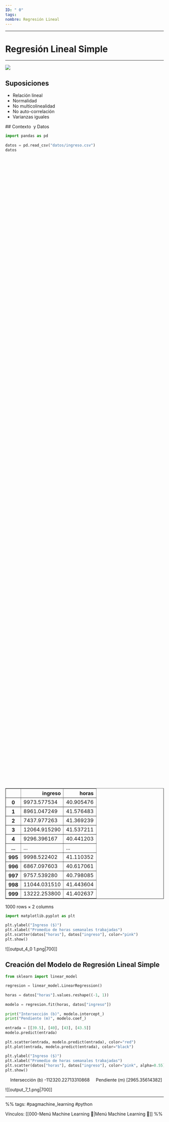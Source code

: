 ```yaml
---
ID: " 0"
tags: 
nombre: Regresión Lineal
---
```

___
# Regresión Lineal Simple
___
![](https://www.youtube.com/watch?v=1CGbP0l0iqo&ab_channel=C%C3%B3digoM%C3%A1quina)

## Suposiciones
<ul>

<li>Relación lineal</li>

<li>Normalidad</li>

<li>No multicolinealidad</li>

<li>No auto-correlación</li>

<li>Varianzas iguales</li>

</ul>
## Contexto  y Datos


```python
import pandas as pd
  
datos = pd.read_csv("datos/ingreso.csv")
datos
  
```

<div>

<style scoped>

    .dataframe tbody tr th:only-of-type {

        vertical-align: middle;

    }

  

    .dataframe tbody tr th {

        vertical-align: top;

    }

  

    .dataframe thead th {

        text-align: right;

    }

</style>

<table border="1" class="dataframe">

  <thead>

    <tr style="text-align: right;">

      <th></th>

      <th>ingreso</th>

      <th>horas</th>

    </tr>

  </thead>

  <tbody>

    <tr>

      <th>0</th>

      <td>9973.577534</td>

      <td>40.905476</td>

    </tr>

    <tr>

      <th>1</th>

      <td>8961.047249</td>

      <td>41.576483</td>

    </tr>

    <tr>

      <th>2</th>

      <td>7437.977263</td>

      <td>41.369239</td>

    </tr>

    <tr>

      <th>3</th>

      <td>12064.915290</td>

      <td>41.537211</td>

    </tr>

    <tr>

      <th>4</th>

      <td>9296.396167</td>

      <td>40.441203</td>

    </tr>

    <tr>

      <th>...</th>

      <td>...</td>

      <td>...</td>

    </tr>

    <tr>

      <th>995</th>

      <td>9998.522402</td>

      <td>41.110352</td>

    </tr>

    <tr>

      <th>996</th>

      <td>6867.097603</td>

      <td>40.617061</td>

    </tr>

    <tr>

      <th>997</th>

      <td>9757.539280</td>

      <td>40.798085</td>

    </tr>

    <tr>

      <th>998</th>

      <td>11044.031510</td>

      <td>41.443604</td>

    </tr>

    <tr>

      <th>999</th>

      <td>13222.253800</td>

      <td>41.402637</td>

    </tr>

  </tbody>

</table>

<p>1000 rows × 2 columns</p>

</div>


```python
import matplotlib.pyplot as plt
  
plt.ylabel("Ingreso ($)")
plt.xlabel("Promedio de horas semanales trabajadas")
plt.scatter(datos["horas"], datos["ingreso"], color="pink")
plt.show()
```

  
  
![[output_4_0 1.png|700]]

  

## Creación del Modelo de Regresión Lineal Simple


```python
from sklearn import linear_model
  
regresion = linear_model.LinearRegression()
  
horas = datos["horas"].values.reshape((-1, 1))
  
modelo = regresion.fit(horas, datos["ingreso"])
  
print("Intersección (b)", modelo.intercept_)
print("Pendiente (m)", modelo.coef_)
  
entrada = [[39.5], [40], [43], [43.5]]
modelo.predict(entrada)
  
plt.scatter(entrada, modelo.predict(entrada), color="red")
plt.plot(entrada, modelo.predict(entrada), color="black")
  
plt.ylabel("Ingreso ($)")
plt.xlabel("Promedio de horas semanales trabajadas")
plt.scatter(datos["horas"], datos["ingreso"], color="pink", alpha=0.55)
plt.show()
```

  
    Intersección (b) -112320.22713310868
    Pendiente (m) [2965.35614382]

  ![[output_7_1.png|700]]

___

%%
tags: #pagmachine_learning #python   

Vínculos: [[000-Menú Machine Learning 📃|Menú Machine Learning 📃]] 
%%